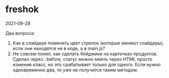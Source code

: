 # freshok

2021-09-28

Два вопроса:

1) Как в слайдере поменять цвет стрелок (которые меняют слайдеры), если они находятся не в коде, а в main.js?
2) Не совсем понял, как сделать бейджики на карточках продуктов. Сделал через ::before, 
статус можно меять через HTML просто изменив класс, но это срабатывает только для одного. Если нужно одновременно два, то уже не получится таким методом.
